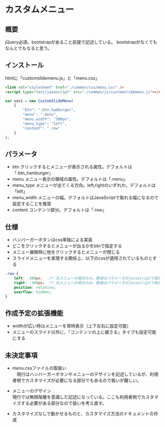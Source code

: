 # カスタムメニュー

## 概要
jQuery必須、bootstrapがあること前提で記述している。
bootstrapがなくてもなんとでもなると思う。

## インストール
htmlに「customslidemenu.js」と「menu.css」
```html
<link rel="stylesheet" href="./common/css/menu.css" />
<script type="text/javascript" src="./common/js/customslidemenu.js"></script>
```
```javascript
var vavi = new CustomSlideMenu(
	{
		"btn": ".btn_hamburger", 
		"menu": ".menu",
		"menu_width": "300px",
		"menu_type": "left",
		"content": ".row"
	}
);
```
## パラメータ
- btn クリックするとメニューが表示される属性。デフォルトは「.btn_hamburger」
- menu メニュー表示の領域の属性。デフォルトは「.menu」
- menu_type メニューが出てくる方向。left,rightのいずれか。デフォルトは「left」
- menu_width メニューの幅。デフォルトはJavaScriptで取れる幅になるので設定することを推奨
- content コンテンツ部分。デフォルトは「.row」

## 仕様
- ハンバーガーボタンはcss単独による実装
- どこをクリックするとメニューが出るかをbtnで指定する
- メニュー展開時に他をクリックするとメニューが閉じる
- スライドメニューを実現する関係上、以下のcssが適用されているものとする
```css
.row {
	left: -300px;	/* 左メニューの場合のみ。数値はパラメータかjavascriptで取得される値。 */
	right: -300px;	/* 右メニューの場合のみ。数値はパラメータかjavascriptで取得される値 */
	position: relative;
	overflow: hidden;
}
```

## 作成予定の拡張機能
- widthが広い時はメニューを常時表示（上下左右に設定可能）
- メニューのスライド以外に、「コンテンツの上に被さる」タイプも設定可能にする


## 未決定事項
- menu.cssファイルの取扱い  
　現行はハンバーガーボタンやメニューのデザインを記述しているが、利用者側でカスタマイズが必要になる部分でもあるので扱いが難しい。
- メニューのデザイン  
  現行では無限階層を意識した記述になっている。ここも利用者側でカスタマイズする必要がある部分なので扱いを考え直す。

- カスタマイズなしで動かせるものと、カスタマイズ方法のドキュメントの作成
